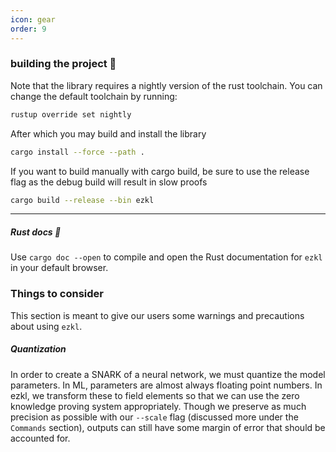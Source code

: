 ```yaml
---
icon: gear
order: 9
---
```


### building the project 🔨
Note that the library requires a nightly version of the rust toolchain. You can change the default toolchain by running:
```bash
rustup override set nightly
```

After which you may build and install the library
```bash
cargo install --force --path .
```

If you want to build manually with cargo build, be sure to use the release flag as the debug build will result in slow proofs
```bash
cargo build --release --bin ezkl
```
---------
##### Rust docs 📖

Use `cargo doc --open` to compile and open the Rust documentation for `ezkl` in your default browser.

### Things to consider
This section is meant to give our users some warnings and precautions about using `ezkl`. 
##### Quantization
In order to create a SNARK of a neural network, we must quantize the model parameters. In ML, parameters are almost always floating point numbers. In ezkl, we transform these to field elements so that we can use the zero knowledge proving system appropriately. Though we preserve as much precision as possible with our `--scale` flag (discussed more under the `Commands` section), outputs can still have some margin of error that should be accounted for. 